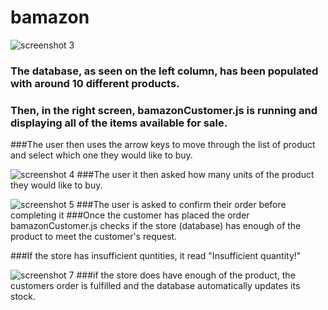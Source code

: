 # bamazon

![screenshot 3](https://user-images.githubusercontent.com/33135335/38774153-3273b7e4-402f-11e8-9583-2be5a1f6426a.png)
### The database, as seen on the left column, has been populated with around 10 different products.
### Then, in the right screen, bamazonCustomer.js is running and displaying all of the items available for sale.
###The user then uses the arrow keys to move through the list of product and select which one they would like to buy.

![screenshot 4](https://user-images.githubusercontent.com/33135335/38774184-876939c6-4030-11e8-9404-28ce549e0d9c.png)
###The user it then asked how many units of the product they would like to buy.

![screenshot 5](https://user-images.githubusercontent.com/33135335/38774192-c5215f5a-4030-11e8-8cbf-aa6da02180ca.png)
###The user is asked to confirm their order before completing it
###Once the customer has placed the order bamazonCustomer.js checks if the store (database) has enough of the product to meet the customer's request.

###If the store has insufficient quntities, it read "Insufficient quantity!"

![screenshot 7](https://user-images.githubusercontent.com/33135335/38774196-e7d5ebd8-4030-11e8-9d3a-4cc470579018.png)
###if the store does have enough of the product, the customers order is fulfilled and the database automatically updates its stock.
